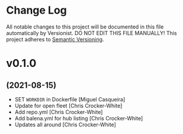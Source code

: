 # Change Log

All notable changes to this project will be documented in this file
automatically by Versionist. DO NOT EDIT THIS FILE MANUALLY!
This project adheres to [Semantic Versioning](http://semver.org/).

# v0.1.0
## (2021-08-15)

* SET `WORKDIR` in Dockerfile [Miguel Casqueira]
* Update for open fleet [Chris Crocker-White]
* Add repo.yml [Chris Crocker-White]
* Add balena.yml for hub listing [Chris Crocker-White]
* Updates all around [Chris Crocker-White]

